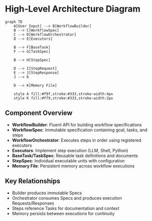 # High-Level Architecture Diagram

```mermaid
graph TD
    A[User Input] --> B[WorkflowBuilder]
    B --> C[WorkflowSpec]
    C --> D[WorkflowOrchestrator]
    D --> E[Executors]

    B --> F[BaseTask]
    F --> G[TaskSpec]

    B --> H[StepSpec]

    D --> I[StepRequest]
    E --> J[StepResponse]
    J --> D

    D --> K[Memory File]

    style A fill:#f9f,stroke:#333,stroke-width:4px
    style K fill:#ff9,stroke:#333,stroke-width:2px
```

## Component Overview

- **WorkflowBuilder**: Fluent API for building workflow specifications
- **WorkflowSpec**: Immutable specification containing goal, tasks, and steps
- **WorkflowOrchestrator**: Executes steps in order using registered executors
- **Executors**: Implement step execution (LLM, Shell, Python)
- **BaseTask/TaskSpec**: Reusable task definitions and documents
- **StepSpec**: Individual executable units with configuration
- **Memory File**: Persistent memory across workflow executions

## Key Relationships

- Builder produces immutable Specs
- Orchestrator consumes Specs and produces execution Requests/Responses
- Steps reference Tasks for documentation and context
- Memory persists between executions for continuity
